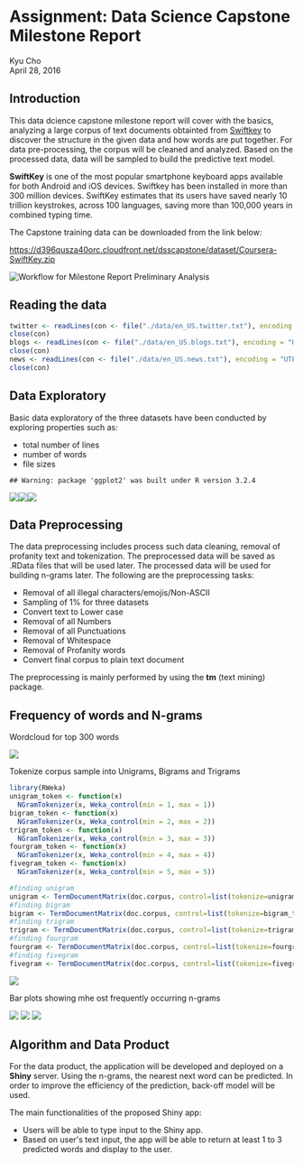 # Assignment: Data Science Capstone Milestone Report
Kyu Cho  
April 28, 2016  



## Introduction

This data dcience capstone milestone report will cover with the basics, analyzing a large corpus of text documents obtainted from [Swiftkey](https://swiftkey.com/en) to discover the structure in the given data and how words are put together. For data pre-processing, the corpus will be cleaned and analyzed. Based on the processed data, data will be sampled to build the predictive text model.

**SwiftKey** is one of the most popular smartphone keyboard apps available for both Android and iOS devices. Swiftkey has been installed in more than 300 million devices. SwiftKey estimates that its users have saved nearly 10 trillion keystrokes, across 100 languages, saving more than 100,000 years in combined typing time.

The Capstone training data can be downloaded from the link below:

https://d396qusza40orc.cloudfront.net/dsscapstone/dataset/Coursera-SwiftKey.zip

![Workflow for Milestone Report Preliminary Analysis](workflow.png)

## Reading the data


```r
twitter <- readLines(con <- file("./data/en_US.twitter.txt"), encoding = "UTF-8", skipNul = TRUE)
close(con)
blogs <- readLines(con <- file("./data/en_US.blogs.txt"), encoding = "UTF-8", skipNul = TRUE)
close(con)
news <- readLines(con <- file("./data/en_US.news.txt"), encoding = "UTF-8", skipNul = TRUE)
close(con)
```
## Data Exploratory

Basic data exploratory of the three datasets have been conducted by exploring properties such as:

- total number of lines
- number of words
- file sizes



```
## Warning: package 'ggplot2' was built under R version 3.2.4
```

![](milestone_report_files/figure-html/unnamed-chunk-3-1.png)![](milestone_report_files/figure-html/unnamed-chunk-3-2.png)![](milestone_report_files/figure-html/unnamed-chunk-3-3.png)


## Data Preprocessing

The data preprocessing includes process such data cleaning, removal of profanity text and tokenization. The preprocessed data will be saved as .RData files that will be used later. The processed data will be used for building n-grams later. The following are the preprocessing tasks:

- Removal of all illegal characters/emojis/Non-ASCII
- Sampling of 1% for three datasets
- Convert text to Lower case
- Removal of all Numbers
- Removal of all Punctuations
- Removal of Whitespace
- Removal of Profanity words
- Convert final corpus to plain text document

The preprocessing is mainly performed by using the **tm** (text mining) package. 




## Frequency of words and N-grams

Wordcloud for top 300 words

![](milestone_report_files/figure-html/unnamed-chunk-5-1.png)


Tokenize corpus sample into Unigrams, Bigrams and Trigrams


```r
library(RWeka)
unigram_token <- function(x)
  NGramTokenizer(x, Weka_control(min = 1, max = 1))
bigram_token <- function(x)
  NGramTokenizer(x, Weka_control(min = 2, max = 2))
trigram_token <- function(x)
  NGramTokenizer(x, Weka_control(min = 3, max = 3))
fourgram_token <- function(x)
  NGramTokenizer(x, Weka_control(min = 4, max = 4))
fivegram_token <- function(x)
  NGramTokenizer(x, Weka_control(min = 5, max = 5))

#finding unigram
unigram <- TermDocumentMatrix(doc.corpus, control=list(tokenize=unigram_token))
#finding bigram
bigram <- TermDocumentMatrix(doc.corpus, control=list(tokenize=bigram_token))
#finding trigram
trigram <- TermDocumentMatrix(doc.corpus, control=list(tokenize=trigram_token))
#finding fourgram
fourgram <- TermDocumentMatrix(doc.corpus, control=list(tokenize=fourgram_token))
#finding fivegram
fivegram <- TermDocumentMatrix(doc.corpus, control=list(tokenize=fivegram_token))
```
![](milestone_report_files/figure-html/unnamed-chunk-7-1.png)

Bar plots showing mhe ost frequently occurring n-grams

![](milestone_report_files/figure-html/unnamed-chunk-8-1.png)
![](milestone_report_files/figure-html/unnamed-chunk-9-1.png)
![](milestone_report_files/figure-html/unnamed-chunk-10-1.png)


## Algorithm and Data Product

For the data product, the application will be developed and deployed on a **Shiny** server. Using the n-grams, the nearest next word can be predicted. In order to improve the efficiency of the prediction, back-off model will be used.  

The main functionalities of the proposed Shiny app:

- Users will be able to type input to the Shiny app.
- Based on user's text input, the app will be able to return at least 1 to 3 predicted words and display to the user.
